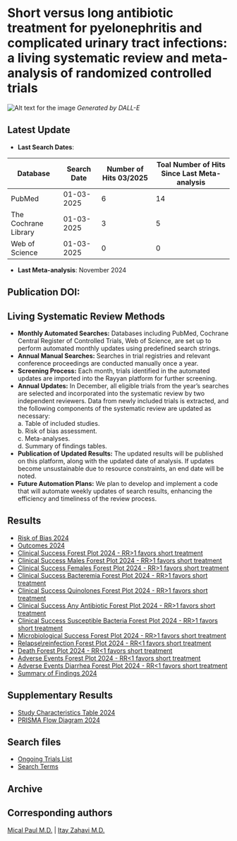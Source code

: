# Short versus long antibiotic treatment for pyelonephritis and complicated urinary tract infections: a living systematic review and meta-analysis of randomized controlled trials 
  

![Alt text for the image](https://github.com/ItayZahavi/living-SR-UTI-Tx-duration/blob/Data/PLfunny.jpg)
*Generated by DALL-E*


## Latest Update
- **Last Search Dates**:

| Database              | Search Date  | Number of Hits 03/2025 | Toal Number of Hits Since Last Meta-analysis|
|-----------------------|--------------|----------------|----------------|
| PubMed               | 01-03-2025   | 6              | 14             |
| The Cochrane Library | 01-03-2025   | 3              | 5             |
| Web of Science       | 01-03-2025   | 0              | 0             |


- **Last Meta-analysis**: November 2024

## Publication DOI:

## Living Systematic Review Methods 
- **Monthly Automated Searches:** Databases including PubMed, Cochrane Central Register of Controlled Trials, Web of Science, are set up to perform automated monthly updates using predefined search strings.
- **Annual Manual Searches:** Searches in trial registries and relevant conference proceedings are conducted manually once a year.
- **Screening Process:** Each month, trials identified in the automated updates are imported into the Rayyan platform for further screening.
- **Annual Updates:** In December, all eligible trials from the year’s searches are selected and incorporated into the systematic review by two independent reviewers. Data from newly included trials is extracted, and the following components of the systematic review are updated as necessary: <br> 
a. Table of included studies. <br> 
b. Risk of bias assessment. <br> 
c. Meta-analyses. <br> 
d. Summary of findings tables. <br> 
- **Publication of Updated Results:** The updated results will be published on this platform, along with the updated date of analysis. If updates become unsustainable due to resource constraints, an end date will be noted.
- **Future Automation Plans:** We plan to develop and implement a code that will automate weekly updates of search results, enhancing the efficiency and timeliness of the review process.


## Results 
- [Risk of Bias 2024](https://github.com/ItayZahavi/UTI.ShortEqualsLong/blob/results/Risk_of_bias24.png) 
- [Outcomes 2024](https://github.com/ItayZahavi/UTI.ShortEqualsLong/blob/results/Outcomes2024.md)
- [Clinical Success Forest Plot 2024 - RR>1 favors short treatment](https://github.com/ItayZahavi/UTI.ShortEqualsLong/blob/results/Clinicalcureduration2024.svg)
- [Clinical Success Males Forest Plot 2024 - RR>1 favors short treatment](https://github.com/ItayZahavi/UTI.ShortEqualsLong/blob/results/Clinicalcuredurationmen2024.svg)
- [Clinical Success Females Forest Plot 2024 - RR>1 favors short treatment](https://github.com/ItayZahavi/UTI.ShortEqualsLong/blob/results/Clinicalcuredurationfemale2024.svg)
- [Clinical Success Bacteremia Forest Plot 2024 - RR>1 favors short treatment](https://github.com/ItayZahavi/UTI.ShortEqualsLong/blob/results/ClinicalcuredurationBAC2024.svg)
- [Clinical Success Quinolones Forest Plot 2024 - RR>1 favors short treatment](https://github.com/ItayZahavi/UTI.ShortEqualsLong/blob/results/ClinicalcuredurationQ2024.svg)
- [Clinical Success Any Antibiotic Forest Plot 2024 - RR>1 favors short treatment](https://github.com/ItayZahavi/UTI.ShortEqualsLong/blob/results/ClinicalcuredurationANY2024.svg)
- [Clinical Success Susceptible Bacteria Forest Plot 2024 - RR>1 favors short treatment](https://github.com/ItayZahavi/UTI.ShortEqualsLong/blob/results/ClinicalcuredurationSUSP2024.svg)
- [Microbiological Success Forest Plot 2024 - RR>1 favors short treatment](https://github.com/ItayZahavi/UTI.ShortEqualsLong/blob/results/microsuc2024.svg)
- [Relapse\reinfection Forest Plot 2024 - RR<1 favors short treatment](https://github.com/ItayZahavi/UTI.ShortEqualsLong/blob/results/reinfection2024.svg)
- [Death Forest Plot 2024 - RR<1 favors short treatment](https://github.com/ItayZahavi/UTI.ShortEqualsLong/blob/results/death2024.svg)
- [Adverse Events Forest Plot 2024 - RR<1 favors short treatment](https://github.com/ItayZahavi/living-SR-UTI-Tx-duration/blob/results/AEs2024.svg)
- [Adverse Events Diarrhea Forest Plot 2024 - RR<1 favors short treatment](https://github.com/ItayZahavi/living-SR-UTI-Tx-duration/blob/results/AEsDIA2024.svg)
- [Summary of Findings 2024](https://github.com/ItayZahavi/living-SR-UTI-Tx-duration/blob/results/SummaryofFindings2024.md) 

## Supplementary Results 
- [Study Characteristics Table 2024](https://github.com/ItayZahavi/UTI.ShortEqualsLong/blob/results/StudyandpatientcharacteristicsGit2024.md)
- [PRISMA Flow Diagram 2024](https://github.com/ItayZahavi/UTI.ShortEqualsLong/blob/results/PRISMA2024.png)

## Search files  
- [Ongoing Trials List](https://github.com/ItayZahavi/UTI.ShortEqualsLong/blob/Data/Ongoing_trials_registry2024.md)
- [Search Terms](https://github.com/ItayZahavi/UTI.ShortEqualsLong/blob/Data/Searchterms.md)

## Archive

## Corresponding authors
[Mical Paul M.D.](mailto:paulm@technion.ac.il) |
[Itay Zahavi M.D.](mailto:itay.zahavi.research@gmail.com)


